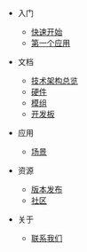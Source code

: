 - 入门
  - [快速开始](zh-cn/quickstart.md)
  - [第一个应用](zh-cn/helloworld.md)

- 文档
  - [技术架构总览](zh-cn/technical-overview.md)
  - [硬件](zh-cn/hardware.md)
  - [模组](zh-cn/modules.md)
  - [开发板](zh-cn/boards.md)

- 应用
  - [场景](zh-cn/scenario.md)

- 资源
  - [版本发布](zh-cn/release.md)
  - [社区](zh-cn/community.md)

- 关于
  - [联系我们](zh-cn/contact.md)
